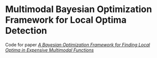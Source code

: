 # Multimodal Bayesian Optimization Framework for Local Optima Detection

Code for paper [*A Bayesian Optimization Framework for Finding Local Optima in Expensive Multimodal Functions*](https://arxiv.org/pdf/2210.06635.pdf)

